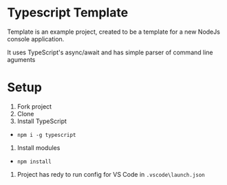 # Typescript Template

Template is an example project, created to be a template for a new NodeJs console application.

It uses TypeScript's async/await and has simple parser of command line aguments

# Setup

1. Fork project
1. Clone
1. Install TypeScript
  - `npm i -g typescript`
1. Install modules
  - `npm install`
1. Project has redy to run config for VS Code in `.vscode\launch.json` 
